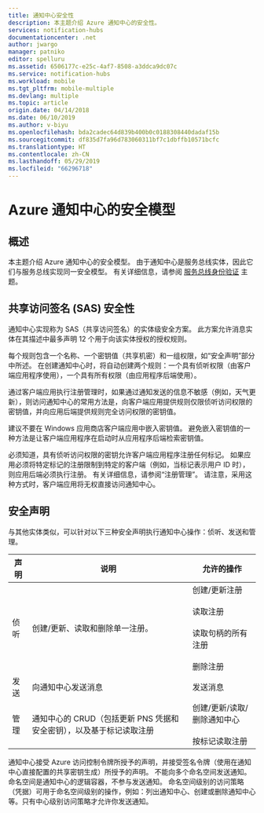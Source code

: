 ```yaml
---
title: 通知中心安全性
description: 本主题介绍 Azure 通知中心的安全性。
services: notification-hubs
documentationcenter: .net
author: jwargo
manager: patniko
editor: spelluru
ms.assetid: 6506177c-e25c-4af7-8508-a3ddca9dc07c
ms.service: notification-hubs
ms.workload: mobile
ms.tgt_pltfrm: mobile-multiple
ms.devlang: multiple
ms.topic: article
origin.date: 04/14/2018
ms.date: 06/10/2019
ms.author: v-biyu
ms.openlocfilehash: bda2cadec64d839b400b0c0188308440dadaf15b
ms.sourcegitcommit: df835d7fa96d783060311bf7c1dbffb10571bcfc
ms.translationtype: HT
ms.contentlocale: zh-CN
ms.lasthandoff: 05/29/2019
ms.locfileid: "66296718"
---
```

# <a name="security-model-of-azure-notification-hubs"></a>Azure 通知中心的安全模型

## <a name="overview"></a>概述

本主题介绍 Azure 通知中心的安全模型。 由于通知中心是服务总线实体，因此它们与服务总线实现同一安全模型。 有关详细信息，请参阅 [服务总线身份验证](https://msdn.microsoft.com/library/azure/dn155925.aspx) 主题。

## <a name="shared-access-signature-security-sas"></a>共享访问签名 (SAS) 安全性

通知中心实现称为 SAS（共享访问签名）的实体级安全方案。 此方案允许消息实体在其描述中最多声明 12 个用于向该实体授权的授权规则。

每个规则包含一个名称、一个密钥值（共享机密）和一组权限，如“安全声明”部分中所述。 在创建通知中心时，将自动创建两个规则：一个具有侦听权限（由客户端应用程序使用），一个具有所有权限（由应用程序后端使用）。

通过客户端应用执行注册管理时，如果通过通知发送的信息不敏感（例如，天气更新），则访问通知中心的常用方法是，向客户端应用提供规则仅限侦听访问权限的密钥值，并向应用后端提供规则完全访问权限的密钥值。

建议不要在 Windows 应用商店客户端应用中嵌入密钥值。 避免嵌入密钥值的一种方法是让客户端应用程序在启动时从应用程序后端检索密钥值。

必须知道，具有侦听访问权限的密钥允许客户端应用程序注册任何标记。 如果应用必须将特定标记的注册限制到特定的客户端（例如，当标记表示用户 ID 时），则应用后端必须执行注册。 有关详细信息，请参阅“注册管理”。 请注意，采用这种方式时，客户端应用将无权直接访问通知中心。

## <a name="security-claims"></a>安全声明

与其他实体类似，可以针对以下三种安全声明执行通知中心操作：侦听、发送和管理。

| 声明   | 说明                                          | 允许的操作 |
| ------- | ---------------------------------------------------- | ------------------ |
| 侦听  | 创建/更新、读取和删除单一注册。 | 创建/更新注册<br><br>读取注册<br><br>读取句柄的所有注册<br><br>删除注册 |
| 发送    | 向通知中心发送消息                | 发送消息 |
| 管理  | 通知中心的 CRUD（包括更新 PNS 凭据和安全密钥），以及基于标记读取注册 |创建/更新/读取/删除通知中心<br><br>按标记读取注册 |

通知中心接受 Azure 访问控制令牌所授予的声明，并接受签名令牌（使用在通知中心直接配置的共享密钥生成）所授予的声明。
不能向多个命名空间发送通知。 命名空间是通知中心的逻辑容器，不参与发送通知。
命名空间级别的访问策略（凭据）可用于命名空间级别的操作，例如：列出通知中心、创建或删除通知中心等。只有中心级别访问策略才允许你发送通知。
